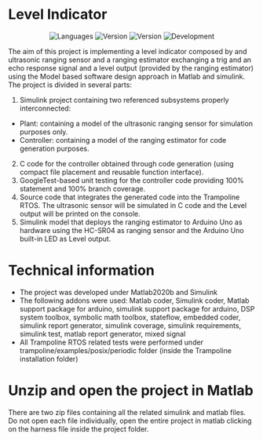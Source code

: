 # Level Indicator
<p align="center">
 <img alt="Languages" src="https://img.shields.io/badge/languages-C & Matlab-blue">
 <img alt="Version" src="https://img.shields.io/badge/Matlab & Simulink->=2020b-blue"/>
 <img alt="Version" src="https://img.shields.io/badge/version-1.0-blue"/>
 <img alt="Development" src="https://img.shields.io/badge/development-terminated-brightgreen"/>   
</p>

 The aim of this project is implementing a level indicator composed by and ultrasonic ranging sensor and a ranging estimator exchanging a trig and an echo response signal and a level  output (provided by the ranging estimator) using the Model based software design approach in Matlab and simulink.
The project is divided in several parts:
1) Simulink project containing two referenced subsystems properly interconnected:
- Plant: containing a model of the ultrasonic ranging sensor for simulation purposes only. 
- Controller: containing a model of the ranging estimator for code generation purposes.
2) C code for the controller obtained through code generation (using compact file placement and reusable function interface).
3) GoogleTest-based unit testing for the controller code providing 100% statement and 100% branch coverage.
4) Source code that integrates the generated code into the Trampoline RTOS. The ultrasonic sensor will be simulated in C code and the Level output will be printed on the console.
5) Simulink model that deploys the ranging estimator to Arduino Uno as hardware using the
HC-SR04 as ranging sensor and the Arduino Uno built-in LED as Level output.

# Technical information
- The project was developed under Matlab2020b and Simulink
- The following addons were used: Matlab coder, Simulink coder, Matlab support package for arduino, simulink support package for arduino, DSP system toolbox, symbolic math toolbox, stateflow, embedded coder, simulink report generator, simulink coverage, simulink requirements, simulink test, matlab report generator, mixed signal
- All Trampoline RTOS related tests were performed under trampoline/examples/posix/periodic folder (inside the Trampoline installation folder)

# Unzip and open the project in Matlab
There are two zip files containing all the related simulink and matlab files.
Do not open each file individually, open the entire project in matlab clicking on the harness file inside the project folder.

